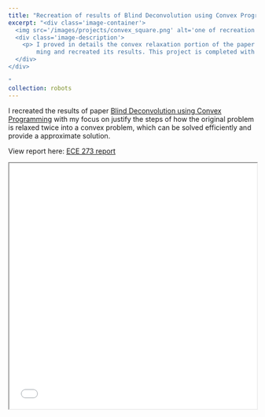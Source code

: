 ```yaml
---
title: "Recreation of results of Blind Deconvolution using Convex Programming"
excerpt: "<div class='image-container'>
  <img src='/images/projects/convex_square.png' alt='one of recreation results' class='resizable-image'>
  <div class='image-description'>
    <p> I proved in details the convex relaxation portion of the paper Blind Deconvolution using Convex Program-
        ming and recreated its results. This project is completed with ECE273-convex optimization and greatly enhanced my understanding. My Instructor is Prof. Piya Pal. </p>
  </div>
</div>

"
collection: robots
---
```


I recreated the results of paper [Blind Deconvolution using Convex Programming](https://arxiv.org/abs/1211.5608) with my focus on justify the steps of how the original problem is relaxed twice into a convex problem, which can be solved efficiently and provide a approximate solution. 

View report here: [ECE 273 report](https://infinity1096.github.io/files/ECE273_YuchenZhang_Project.pdf)

<iframe src="/files/ECE273_YuchenZhang_Project.pdf" width="100%" height="500px">
</iframe>